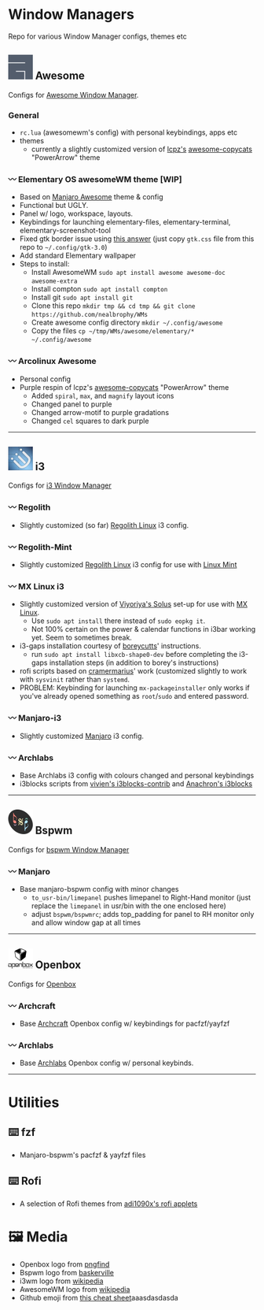 # Window Managers

Repo for various Window Manager configs, themes etc

## ![AwesomeWM Logo](https://github.com/nealbrophy/WMs/blob/master/media/wm-logos/awesome.png) Awesome

Configs for [Awesome Window Manager](https://awesomewm.org/).

### General

- `rc.lua` (awesomewm's config) with personal keybindings, apps etc
- themes
  - currently a slightly customized version of [lcpz's](https://github.com/lcpz) [awesome-copycats](https://github.com/lcpz/awesome-copycats) "PowerArrow" theme

### :wavy_dash: Elementary OS awesomeWM theme [WIP]

- Based on [Manjaro Awesome](https://manjaro.org/downloads/community/awesome/) theme & config
- Functional but UGLY.
- Panel w/ logo, workspace, layouts.
- Keybindings for launching elementary-files, elementary-terminal, elementary-screenshot-tool
- Fixed gtk border issue using [this answer](https://elementaryos.stackexchange.com/a/24053) (just copy `gtk.css` file from this repo to `~/.config/gtk-3.0`)
- Add standard Elementary wallpaper
- Steps to install:
	- Install AwesomeWM `sudo apt install awesome awesome-doc awesome-extra`
	- Install compton `sudo apt install compton`
	- Install git `sudo apt install git`
	- Clone this repo `mkdir tmp && cd tmp && git clone https://github.com/nealbrophy/WMs`
	- Create awesome config directory `mkdir ~/.config/awesome`
	- Copy the files `cp ~/tmp/WMs/awesome/elementary/* ~/.config/awesome`

### :wavy_dash: Arcolinux Awesome

- Personal config
- Purple respin of lcpz's [awesome-copycats](https://github.com/lcpz/awesome-copycats) "PowerArrow" theme
	- Added `spiral`, `max`, and `magnify` layout icons
	- Changed panel to purple
	- Changed arrow-motif to purple gradations
	- Changed `cel` squares to dark purple

***

## ![i3wm Logo](https://github.com/nealbrophy/WMs/blob/master/media/wm-logos/i3wm.jpg) i3

Configs for [i3 Window Manager](https://i3wm.org/)

### :wavy_dash: Regolith

- Slightly customized (so far) [Regolith Linux](https://regolith-linux.org/) i3 config.

### :wavy_dash: Regolith-Mint

- Slightly customized [Regolith Linux](https://regolith-linux.org/) i3 config for use with [Linux Mint](https://linuxmint.com/)

### :wavy_dash: MX Linux i3

- Slightly customized version of [Viyoriya's Solus](https://viyoriya.github.io/posts/solus-i3wm/) set-up for use with [MX Linux](https://mxlinux.org/).
	- Use `sudo apt install` there instead of `sudo eopkg it`.
	- Not 100% certain on the power & calendar functions in i3bar working yet. Seem to sometimes break.
- i3-gaps installation courtesy of [boreycutts](https://gist.github.com/boreycutts/6417980039760d9d9dac0dd2148d4783)' instructions.
	- run `sudo apt install libxcb-shape0-dev` before completing the i3-gaps installation steps (in addition to borey's instructions)
- rofi scripts based on [cramermarius](https://github.com/cramermarius/rofi-menus)' work (customized slightly to work with `sysvinit` rather than `systemd`.
- PROBLEM: Keybinding for launching `mx-packageinstaller` only works if you've already opened something as `root`/`sudo` and entered password.

### :wavy_dash: Manjaro-i3

- Slightly customized [Manjaro](https://manjaro.org/) i3 config.

### :wavy_dash: Archlabs

- Base Archlabs i3 config with colours changed and personal keybindings
- i3blocks scripts from [vivien's i3blocks-contrib](https://github.com/vivien/i3blocks-contrib) and [Anachron's i3blocks](https://github.com/Anachron/i3blocks)

***

## ![Bspwm Logo](https://github.com/nealbrophy/WMs/blob/master/media/wm-logos/bspwm.png) Bspwm

Configs for [bspwm Window Manager](https://github.com/baskerville/bspwm)

### :wavy_dash: Manjaro

- Base manjaro-bspwm config with minor changes
	- `to_usr-bin/limepanel` pushes limepanel to Right-Hand monitor (just replace the `limepanel` in usr/bin with the one enclosed here)
	- adjust `bspwm/bspwmrc`; adds top_padding for panel to RH monitor only and allow window gap at all times


***

## ![Openbox Logo](https://github.com/nealbrophy/WMs/blob/master/media/wm-logos/openbox.png) Openbox

Configs for [Openbox](http://openbox.org/wiki/Main_Page)

### :wavy_dash: Archcraft

- Base [Archcraft](https://archcraft-os.github.io/) Openbox config w/ keybindings for pacfzf/yayfzf

### :wavy_dash: Archlabs

- Base [Archlabs](https://archlabslinux.com/) Openbox config w/ personal keybinds.

***

# Utilities

## :keyboard: fzf

- Manjaro-bspwm's pacfzf & yayfzf files

## :keyboard: Rofi

- A selection of Rofi themes from [adi1090x's rofi applets](https://github.com/adi1090x/rofi)


# :framed_picture: Media

- Openbox logo from [pngfind](https://www.pngfind.com/mpng/bxmmTR_openbox-logo-v2-by-skeletux-openbox-logo-hd/)
- Bspwm logo from [baskerville](https://github.com/baskerville/bspwm/issues/495#issuecomment-221929293)
- i3wm logo from [wikipedia](https://en.wikipedia.org/wiki/I3_(window_manager))
- AwesomeWM logo from [wikipedia](https://commons.wikimedia.org/wiki/File:Awesome_logo.svg)
- Github emoji from [this cheat sheet](https://github.com/ikatyang/emoji-cheat-sheet/blob/master/README.md#computer)aaasdasdasda
